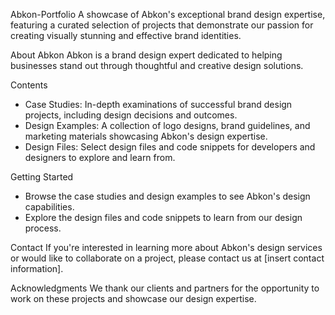 Abkon-Portfolio
A showcase of Abkon's exceptional brand design expertise, featuring a curated selection of projects that demonstrate our passion for creating visually stunning and effective brand identities.

About Abkon
Abkon is a brand design expert dedicated to helping businesses stand out through thoughtful and creative design solutions.

Contents
- Case Studies: In-depth examinations of successful brand design projects, including design decisions and outcomes.
- Design Examples: A collection of logo designs, brand guidelines, and marketing materials showcasing Abkon's design expertise.
- Design Files: Select design files and code snippets for developers and designers to explore and learn from.

Getting Started
- Browse the case studies and design examples to see Abkon's design capabilities.
- Explore the design files and code snippets to learn from our design process.

Contact
If you're interested in learning more about Abkon's design services or would like to collaborate on a project, please contact us at [insert contact information].

Acknowledgments
We thank our clients and partners for the opportunity to work on these projects and showcase our design expertise.
